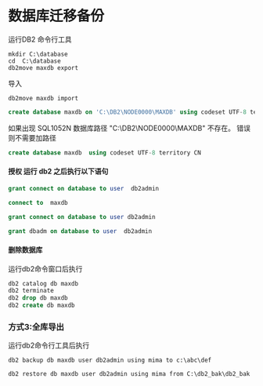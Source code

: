 # 数据库迁移备份

运行DB2 命令行工具

```Shell
mkdir C:\database
cd  C:\database
db2move maxdb export
```

导入
```Shell
db2move maxdb import
```


```Sql
create database maxdb on 'C:\DB2\NODE0000\MAXDB' using codeset UTF-8 territory CN
```

如果出现 SQL1052N 数据库路径 "C:\DB2\NODE0000\MAXDB" 不存在。 错误则不需要加路径

```Sql
create database maxdb  using codeset UTF-8 territory CN
```

#### 授权 运行 db2 之后执行以下语句
```Sql
grant connect on database to user  db2admin 

connect to  maxdb

grant connect on database to user db2admin

grant dbadm on database to user  db2admin
```

#### 删除数据库
运行db2命令窗口后执行
```Sql
db2 catalog db maxdb
db2 terminate
db2 drop db maxdb
db2 create db maxdb
```



### 方式3:全库导出
运行db2命令行工具后执行
```Shell
db2 backup db maxdb user db2admin using mima to c:\abc\def
```

```Shell
db2 restore db maxdb user db2admin using mima from C:\db2_bak\db2_bak
```
